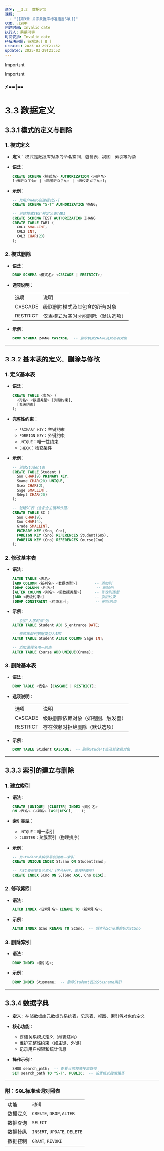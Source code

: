 ```yaml
---
命名: __3.3  数据定义
课程:
  - "[[第3章 关系数据库标准语言SQL]]"
状态: 计划中
创建时间: Invalid date
执行人: 蔡蔡鸿宇
时间安排: Invalid date
待解决问题: 待解决:[ 0 ]
created: 2025-03-29T21:52
updated: 2025-03-29T21:52
---
```

> [!important]

> [!important]

### ⚡==|==

# 3.3 数据定义

## 3.3.1 模式的定义与删除

### 1. 模式定义

- **定义**：模式是数据库对象的命名空间，包含表、视图、索引等对象
- **语法**：
    
    ```SQL
    CREATE SCHEMA <模式名> AUTHORIZATION <用户名>
    [<表定义子句> | <视图定义子句> | <授权定义子句>];
    ```
    
- **示例**：
    
    ```SQL
    -- 为用户WANG创建模式S-T
    CREATE SCHEMA "S-T" AUTHORIZATION WANG;
    
    -- 创建模式TEST并定义表TAB1
    CREATE SCHEMA TEST AUTHORIZATION ZHANG
    CREATE TABLE TAB1 (
      COL1 SMALLINT,
      COL2 INT,
      COL3 CHAR(20)
    );
    ```
    

### 2. 模式删除

- **语法**：
    
    ```SQL
    DROP SCHEMA <模式名> <CASCADE | RESTRICT>;
    ```
    
- **选项说明**：
    
    |   |   |
    |---|---|
    |选项|说明|
    |CASCADE|级联删除模式及其包含的所有对象|
    |RESTRICT|仅当模式为空时才能删除（默认选项）|
    
- **示例**：
    
    ```SQL
    DROP SCHEMA ZHANG CASCADE;  -- 删除模式ZHANG及其所有对象
    ```
    

---

## 3.3.2 基本表的定义、删除与修改

### 1. 定义基本表

- **语法**：
    
    ```SQL
    CREATE TABLE <表名> (
      <列名> <数据类型> [列级约束],
      [表级约束]
    );
    ```
    
- **完整性约束**：
    - `PRIMARY KEY`：主键约束
    - `FOREIGN KEY`：外键约束
    - `UNIQUE`：唯一性约束
    - `CHECK`：检查条件
- **示例**：
    
    ```SQL
    -- 创建Student表
    CREATE TABLE Student (
      Sno CHAR(9) PRIMARY KEY,
      Sname CHAR(20) UNIQUE,
      Ssex CHAR(2),
      Sage SMALLINT,
      Sdept CHAR(20)
    );
    
    -- 创建SC表（含复合主键和外键）
    CREATE TABLE SC (
      Sno CHAR(9),
      Cno CHAR(4),
      Grade SMALLINT,
      PRIMARY KEY (Sno, Cno),
      FOREIGN KEY (Sno) REFERENCES Student(Sno),
      FOREIGN KEY (Cno) REFERENCES Course(Cno)
    );
    ```
    

### 2. 修改基本表

- **语法**：
    
    ```SQL
    ALTER TABLE <表名>
    [ADD COLUMN <新列名> <数据类型>]        -- 添加列
    [DROP COLUMN <列名>]                   -- 删除列
    [ALTER COLUMN <列名> <新数据类型>]      -- 修改列类型
    [ADD <表级约束>]                       -- 添加约束
    [DROP CONSTRAINT <约束名>];            -- 删除约束
    ```
    
- **示例**：
    
    ```SQL
    -- 添加"入学时间"列
    ALTER TABLE Student ADD S_entrance DATE;
    
    -- 修改年龄列数据类型为INT
    ALTER TABLE Student ALTER COLUMN Sage INT;
    
    -- 添加课程名唯一约束
    ALTER TABLE Course ADD UNIQUE(Cname);
    ```
    

### 3. 删除基本表

- **语法**：
    
    ```SQL
    DROP TABLE <表名> [CASCADE | RESTRICT];
    ```
    
- **选项说明**：
    
    |   |   |
    |---|---|
    |选项|说明|
    |CASCADE|级联删除依赖对象（如视图、触发器）|
    |RESTRICT|存在依赖时拒绝删除（默认选项）|
    
- **示例**：
    
    ```SQL
    DROP TABLE Student CASCADE;  -- 删除Student表及其依赖对象
    ```
    

---

## 3.3.3 索引的建立与删除

### 1. 建立索引

- **语法**：
    
    ```SQL
    CREATE [UNIQUE] [CLUSTER] INDEX <索引名>
    ON <表名> (<列名> [ASC|DESC], ...);
    ```
    
- **索引类型**：
    - `UNIQUE`：唯一索引
    - `CLUSTER`：聚簇索引（物理排序）
- **示例**：
    
    ```SQL
    -- 为Student表按学号创建唯一索引
    CREATE UNIQUE INDEX Stusno ON Student(Sno);
    
    -- 为SC表创建复合索引（学号升序，课程号降序）
    CREATE INDEX SCno ON SC(Sno ASC, Cno DESC);
    ```
    

### 2. 修改索引

- **语法**：
    
    ```SQL
    ALTER INDEX <旧索引名> RENAME TO <新索引名>;
    ```
    
- **示例**：
    
    ```SQL
    ALTER INDEX SCno RENAME TO SCSno;  -- 将索引SCno重命名为SCSno
    ```
    

### 3. 删除索引

- **语法**：
    
    ```SQL
    DROP INDEX <索引名>;
    ```
    
- **示例**：
    
    ```SQL
    DROP INDEX Stusname;  -- 删除Student表的Stusname索引
    ```
    

---

## 3.3.4 数据字典

- **定义**：存储数据库元数据的系统表，记录表、视图、索引等对象的定义
- **核心功能**：
    - 存储关系模式定义（如表结构）
    - 维护完整性约束（如主键、外键）
    - 记录用户权限和统计信息
- **操作示例**：
    
    ```SQL
    SHOW search_path;  -- 查看当前模式搜索路径
    SET search_path TO "S-T", PUBLIC;  -- 设置模式搜索路径
    ```
    

---

### 附：SQL标准动词对照表

|   |   |
|---|---|
|功能|动词|
|数据定义|`CREATE`, `DROP`, `ALTER`|
|数据查询|`SELECT`|
|数据操纵|`INSERT`, `UPDATE`, `DELETE`|
|数据控制|`GRANT`, `REVOKE`|